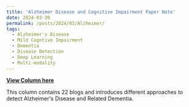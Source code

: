 ```yaml
---
title: 'Alzheimer Disease and Cognitive Impairment Paper Note'
date: 2024-03-30
permalink: /posts/2024/03/Alzheimer/
tags:
  - Alzheimer's Disease
  - Mild Cogntive Impairment
  - Dementia
  - Disease Detection
  - Deep Learning
  - Multi-modality
---
```


[**View Column here**](https://www.zhihu.com/column/c_1697402423180832768 'class=red&target=_blank&data-layout=card')

This column contains 22 blogs and introduces different approaches to detect Alzheimer's Disease and Related Dementia.